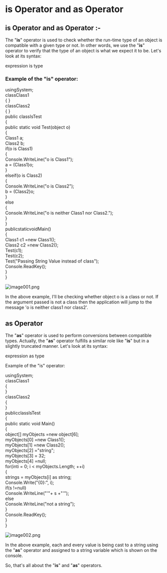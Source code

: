 # is Operator and as Operator

## **is Operator and as Operator :-**

The "**is**" operator is used to check whether the run-time type of an object is compatible with a given type or not. In other words, we use the "**is**" operator to verify that the type of an object is what we expect it to be. Let's look at its syntax:

expression is type

### Example of the "is" operator:

usingSystem;  
classClass1  
{ }  
classClass2  
{ }  
public classIsTest  
{  
public static void Test\(object o\)  
{  
Class1 a;  
Class2 b;  
if\(o is Class1\)  
{  
Console.WriteLine\("o is Class1"\);  
a = \(Class1\)o;  
}  
elseif\(o is Class2\)  
{  
Console.WriteLine\("o is Class2"\);  
b = \(Class2\)o;  
}  
else  
{  
Console.WriteLine\("o is neither Class1 nor Class2."\);  
}  
}  
publicstaticvoidMain\(\)  
{  
Class1 c1 =new Class1\(\);  
Class2 c2 =new Class2\(\);  
Test\(c1\);  
Test\(c2\);  
Test\("Passing String Value instead of class"\);  
Console.ReadKey\(\);  
}  
}

![image001.png](http://csharpcorner.mindcrackerinc.netdna-cdn.com/UploadFile/abhikumarvatsa/the-is-and-as-operators-in-C-Sharp/Images/image001.png)

In the above example, I'll be checking whether object o is a class or not. If the argument passed is not a class then the application will jump to the message 'o is neither class1 nor class2'.

## **as Operator**

The "**as**" operator is used to perform conversions between compatible types. Actually, the "**as**" operator fulfills a similar role like "**is**" but in a slightly truncated manner. Let's look at its syntax:

expression as type

Example of the "is" operator:

usingSystem;  
classClass1  
{  
}  
classClass2  
{  
}  
publicclassIsTest  
{  
public static void Main\(\)  
{  
object\[\] myObjects =new object\[6\];  
myObjects\[0\] =new Class1\(\);  
myObjects\[1\] =new Class2\(\);  
myObjects\[2\] ="string";  
myObjects\[3\] = 32;  
myObjects\[4\] =null;  
for\(inti = 0; i &lt; myObjects.Length; ++i\)  
{  
strings = myObjects\[i\] as string;  
Console.Write\("{0}:", i\);  
if\(s !=null\)  
Console.WriteLine\("'"+ s +"'"\);  
else  
Console.WriteLine\("not a string"\);  
}  
Console.ReadKey\(\);  
}  
}

![image002.png](http://csharpcorner.mindcrackerinc.netdna-cdn.com/UploadFile/abhikumarvatsa/the-is-and-as-operators-in-C-Sharp/Images/image002.png)

In the above example, each and every value is being cast to a string using the "**as**" operator and assigned to a string variable which is shown on the console.

So, that's all about the "**is**" and "**as**" operators.

